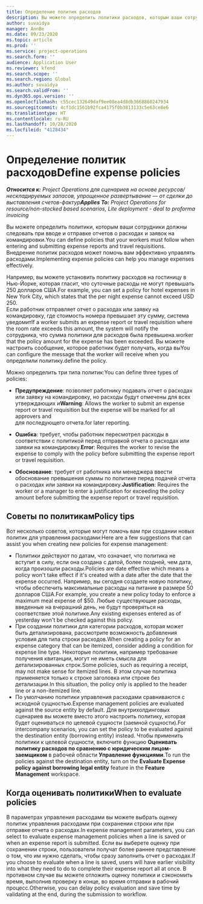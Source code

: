 ```yaml
---
title: Определение политик расходов
description: Вы можете определить политики расходов, которым ваши сотрудники должны следовать при вводе и отправке отчетов о расходах и заявок на командировки.
author: suvaidya
manager: AnnBe
ms.date: 09/23/2020
ms.topic: article
ms.prod: ''
ms.service: project-operations
ms.search.form: ''
audience: Application User
ms.reviewer: kfend
ms.search.scope: ''
ms.search.region: Global
ms.author: suvaidya
ms.search.validFrom: ''
ms.dyn365.ops.version: ''
ms.openlocfilehash: c55cec132649daf9ee08ea4d8db3668860247934
ms.sourcegitcommit: 4cf1dc1561b92fca4175f0b3813133c5e63ce8e6
ms.translationtype: HT
ms.contentlocale: ru-RU
ms.lasthandoff: 10/28/2020
ms.locfileid: "4128434"
---
```

# <a name="define-expense-policies"></a><span data-ttu-id="bed0e-103">Определение политик расходов</span><span class="sxs-lookup"><span data-stu-id="bed0e-103">Define expense policies</span></span>

<span data-ttu-id="bed0e-104">_**Относится к:** Project Operations для сценариев на основе ресурсов/нескладируемых запасов, упрощенное развертывание — от сделки до выставления счетов-фактур_</span><span class="sxs-lookup"><span data-stu-id="bed0e-104">_**Applies To:** Project Operations for resource/non-stocked based scenarios, Lite deployment - deal to proforma invoicing_</span></span>

<span data-ttu-id="bed0e-105">Вы можете определить политики, которым ваши сотрудники должны следовать при вводе и отправке отчетов о расходах и заявок на командировки.</span><span class="sxs-lookup"><span data-stu-id="bed0e-105">You can define policies that your workers must follow when entering and submitting expense reports and travel requisitions.</span></span>         
<span data-ttu-id="bed0e-106">Внедрение политик расходов может помочь вам эффективно управлять расходами.</span><span class="sxs-lookup"><span data-stu-id="bed0e-106">Implementing expense policies can help you manage expenses effectively.</span></span>         

<span data-ttu-id="bed0e-107">Например, вы можете установить политику расходов на гостиницу в Нью-Йорке, которая гласит, что суточные расходы не могут превышать 250 долларов США.</span><span class="sxs-lookup"><span data-stu-id="bed0e-107">For example, you can set a policy for hotel expenses in New York City, which states that the per night expense cannot exceed USD 250.</span></span>       
<span data-ttu-id="bed0e-108">Если работник отправляет отчет о расходах или заявку на командировку, где стоимость номера превышает эту сумму, система уведомит</span><span class="sxs-lookup"><span data-stu-id="bed0e-108">If a worker submits an expense report or travel requisition where the room rate exceeds this amount, the system will notify the</span></span>         
<span data-ttu-id="bed0e-109">сотрудника, что сумма политики для расходов была превышена.</span><span class="sxs-lookup"><span data-stu-id="bed0e-109">worker that the policy amount for the expense has been exceeded.</span></span> <span data-ttu-id="bed0e-110">Вы можете настроить сообщение, которое работник будет получать, когда вы</span><span class="sxs-lookup"><span data-stu-id="bed0e-110">You can configure the message that the worker will receive when you</span></span>        
<span data-ttu-id="bed0e-111">определили политику.</span><span class="sxs-lookup"><span data-stu-id="bed0e-111">define the policy.</span></span>      
        
<span data-ttu-id="bed0e-112">Можно определить три типа политик:</span><span class="sxs-lookup"><span data-stu-id="bed0e-112">You can define three types of policies:</span></span>         
        
- <span data-ttu-id="bed0e-113">**Предупреждение**: позволяет работнику подавать отчет о расходах или заявку на командировку, но расходы будут отмечены для всех утверждающих и</span><span class="sxs-lookup"><span data-stu-id="bed0e-113">**Warning**: Allows the worker to submit an expense report or travel requisition but the expense will be marked for all approvers and</span></span>         
  <span data-ttu-id="bed0e-114">для последующего отчета.</span><span class="sxs-lookup"><span data-stu-id="bed0e-114">for later reporting.</span></span>        

- <span data-ttu-id="bed0e-115">**Ошибка**: требует, чтобы работник пересмотрел расходы в соответствии с политикой перед отправкой отчета о расходах или заявки на командировку.</span><span class="sxs-lookup"><span data-stu-id="bed0e-115">**Error**: Requires the worker to revise the expense to comply with the policy before submitting the expense report or travel requisition.</span></span>        
 
 - <span data-ttu-id="bed0e-116">**Обоснование**: требует от работника или менеджера ввести обоснование превышения суммы по политике перед подачей отчета о расходах или заявки на командировку.</span><span class="sxs-lookup"><span data-stu-id="bed0e-116">**Justification**: Requires the worker or a manager to enter a justification for exceeding the policy amount before submitting the expense report or travel requisition.</span></span>        

## <a name="policy-tips"></a><span data-ttu-id="bed0e-117">Советы по политикам</span><span class="sxs-lookup"><span data-stu-id="bed0e-117">Policy tips</span></span>
<span data-ttu-id="bed0e-118">Вот несколько советов, которые могут помочь вам при создании новых политик для управления расходами:</span><span class="sxs-lookup"><span data-stu-id="bed0e-118">Here are a few suggestions that can assist you when creating new policies for expense management:</span></span> 

- <span data-ttu-id="bed0e-119">Политики действуют по датам, что означает, что политика не вступит в силу, если она создана с датой, более поздней, чем дата, когда произошли расходы.</span><span class="sxs-lookup"><span data-stu-id="bed0e-119">Policies are date effective which means a policy won't take effect if it's created with a date after the date that the expense occurred.</span></span> <span data-ttu-id="bed0e-120">Например, вы сегодня создаете новую политику, чтобы обеспечить максимальные расходы на питание в размере 50 долларов США.</span><span class="sxs-lookup"><span data-stu-id="bed0e-120">For example, you create a new policy today to enforce a maximum meal expense of $50.</span></span> <span data-ttu-id="bed0e-121">Любые существующие расходы, введенные на вчерашний день, не будут проверяться на соответствие этой политике.</span><span class="sxs-lookup"><span data-stu-id="bed0e-121">Any existing expenses entered as of yesterday won't be checked against this policy.</span></span>
- <span data-ttu-id="bed0e-122">При создании политики для категории расходов, которая может быть детализирована, рассмотрите возможность добавления условия для типа строки расходов.</span><span class="sxs-lookup"><span data-stu-id="bed0e-122">When creating a policy for an expense category that can be itemized, consider adding a condition for expense line type.</span></span> <span data-ttu-id="bed0e-123">Некоторые политики, например требование получения квитанции, могут не иметь смысла для детализированных строк.</span><span class="sxs-lookup"><span data-stu-id="bed0e-123">Some policies, such as requiring a receipt, may not make sense for itemized lines.</span></span> <span data-ttu-id="bed0e-124">В этом случае политика применяется только к строке заголовка или строке без детализации.</span><span class="sxs-lookup"><span data-stu-id="bed0e-124">In this situation, the policy only is applied to the header line or a non-itemized line.</span></span> 
- <span data-ttu-id="bed0e-125">По умолчанию политики управления расходами сравниваются с исходной сущностью.</span><span class="sxs-lookup"><span data-stu-id="bed0e-125">Expense management policies are evaluated against the source entity by default.</span></span> <span data-ttu-id="bed0e-126">Для внутрихолдинговых сценариев вы можете вместо этого настроить политику, которая будет оцениваться по целевой сущности (заемной сущности).</span><span class="sxs-lookup"><span data-stu-id="bed0e-126">For intercompany scenarios, you can set the policy to be evaluated against the destination entity (borrowing entity) instead.</span></span> <span data-ttu-id="bed0e-127">Чтобы применить политики к целевой сущности, включите функцию **Оценивать политику расходов по сравнению с юридическим лицом-заемщиком** в рабочей области **Управление функциями**.</span><span class="sxs-lookup"><span data-stu-id="bed0e-127">To run the policies against the destination entity, turn on the **Evaluate Expense policy against borrowing legal entity** feature in the **Feature Management** workspace.</span></span>

## <a name="when-to-evaluate-policies"></a><span data-ttu-id="bed0e-128">Когда оценивать политики</span><span class="sxs-lookup"><span data-stu-id="bed0e-128">When to evaluate policies</span></span>

<span data-ttu-id="bed0e-129">В параметрах управления расходами вы можете выбрать оценку политик управления расходами при сохранении строки или при отправке отчета о расходах.</span><span class="sxs-lookup"><span data-stu-id="bed0e-129">In expense management parameters, you can select to evaluate expense management policies when a line is saved or when an expense report is submitted.</span></span> <span data-ttu-id="bed0e-130">Если вы выберете оценку при сохранении строки, пользователи получат более раннее представление о том, что им нужно сделать, чтобы сразу заполнить отчет о расходах.</span><span class="sxs-lookup"><span data-stu-id="bed0e-130">If you choose to evaluate when a line is saved, users will have earlier visibility into what they need to do to complete their expense report all at once.</span></span> <span data-ttu-id="bed0e-131">В противном случае вы можете отложить оценку политики и сэкономить время, выполнив проверку в конце, во время отправки в рабочий процесс.</span><span class="sxs-lookup"><span data-stu-id="bed0e-131">Otherwise, you can delay policy evaluation and save time by validating at the end, during the submission to workflow.</span></span>

